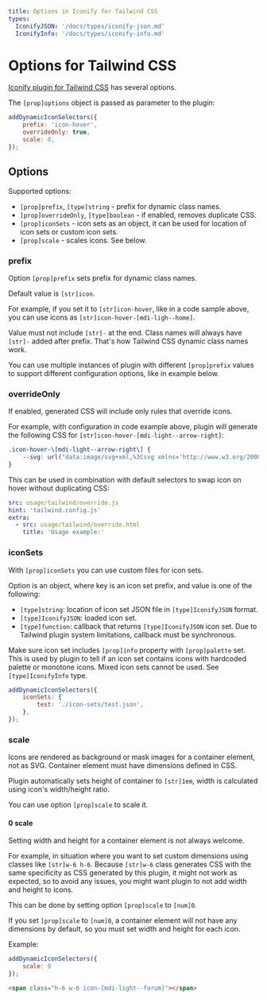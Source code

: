 ```yaml
title: Options in Iconify for Tailwind CSS
types:
  IconifyJSON: '/docs/types/iconify-json.md'
  IconifyInfo: '/docs/types/iconify-info.md'
```

# Options for Tailwind CSS

[Iconify plugin for Tailwind CSS](./index.md) has several options.

The `[prop]options` object is passed as parameter to the plugin:

```js
addDynamicIconSelectors({
	prefix: 'icon-hover',
	overrideOnly: true,
    scale: 0,
});
```

## Options

Supported options:

- `[prop]prefix`, `[type]string` - prefix for dynamic class names.
- `[prop]overrideOnly`, `[type]boolean` - if enabled, removes duplicate CSS.
- `[prop]iconSets` - icon sets as an object, it can be used for location of icon sets or custom icon sets.
- `[prop]scale` - scales icons. See below.

### prefix

Option `[prop]prefix` sets prefix for dynamic class names.

Default value is `[str]icon`.

For example, if you set it to `[str]icon-hover`, like in a code sample above, you can use icons as `[str]icon-hover-[mdi-ligh--home]`.

Value must not include `[str]-` at the end. Class names will always have `[str]-` added after prefix. That's how Tailwind CSS dynamic class names work.

You can use multiple instances of plugin with different `[prop]prefix` values to support different configuration options, like in example below.

### overrideOnly

If enabled, generated CSS will include only rules that override icons.

For example, with configuration in code example above, plugin will generate the following CSS for `[str]icon-hover-[mdi-light--arrow-right]`:

```css
.icon-hover-\[mdi-light--arrow-right\] {
	--svg: url("data:image/svg+xml,%3Csvg xmlns='http://www.w3.org/2000/svg' viewBox='0 0 24 24' width='24' height='24'%3E%3Cpath fill='black' d='M4 12h12.25L11 6.75l.66-.75l6.5 6.5l-6.5 6.5l-.66-.75L16.25 13H4v-1Z'/%3E%3C/svg%3E");
}
```

This can be used in combination with default selectors to swap icon on hover without duplicating CSS:

```yaml
src: usage/tailwind/override.js
hint: 'tailwind.config.js'
extra:
  - src: usage/tailwind/override.html
    title: 'Usage example:'
```

### iconSets

With `[prop]iconSets` you can use custom files for icon sets.

Option is an object, where key is an icon set prefix, and value is one of the following:

- `[type]string`: location of icon set JSON file in `[type]IconifyJSON` format.
- `[type]IconifyJSON`: loaded icon set.
- `[type]function`: callback that returns `[type]IconifyJSON` icon set. Due to Tailwind plugin system limitations, callback must be synchronous.

Make sure icon set includes `[prop]info` property with `[prop]palette` set. This is used by plugin to tell if an icon set contains icons with hardcoded palette or monotone icons. Mixed icon sets cannot be used. See `[type]IconifyInfo` type.

```js
addDynamicIconSelectors({
	iconSets: {
		test: './icon-sets/test.json',
	},
});
```

### scale

Icons are rendered as background or mask images for a container element, not as SVG.
Container element must have dimensions defined in CSS.

Plugin automatically sets height of container to `[str]1em`, width is calculated using icon's width/height ratio.

You can use option `[prop]scale` to scale it.

#### 0 scale

Setting width and height for a container element is not always welcome.

For example, in situation where you want to set custom dimensions using classes like `[str]w-6 h-6`.
Because `[str]w-6` class generates CSS with the same specificity as CSS generated by this plugin,
it might not work as expected, so to avoid any issues, you might want plugin to not add width and height to icons.

This can be done by setting option `[prop]scale` to `[num]0`.

If you set `[prop]scale` to `[num]0`, a container element will not have any dimensions by default,
so you must set width and height for each icon.

Example:

```js
addDynamicIconSelectors({
	scale: 0
});
```

```html
<span class="h-6 w-6 icon-[mdi-light--forum]"></span>
```
